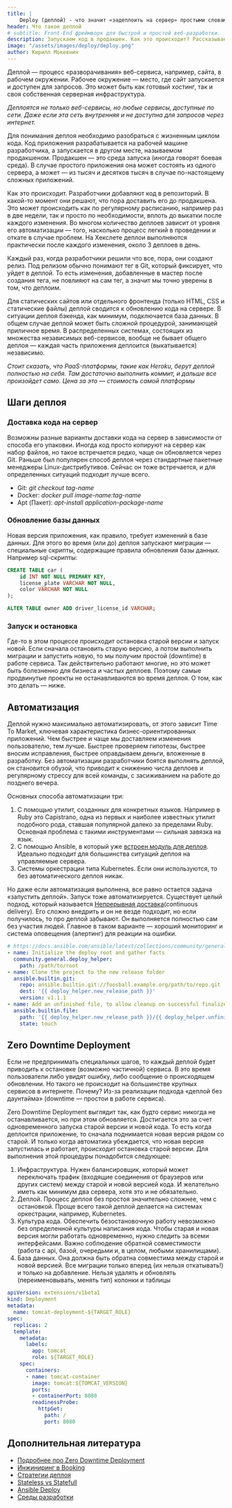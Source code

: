 ```yaml
---
title: |
    Deploy (деплой) - что значит «задеплоить на сервер» простыми словами
header: Что такое деплой
# subtitle: Front-End фреймворк для быстрой и простой веб-разработки.
description: Запускаем код в продакшен. Как это происходит? Рассказываем об автоматизации и деплое без «даунтайма»
image: "/assets/images/deploy/deploy.png"
author: Кирилл Мокевнин
---
```


Деплой — процесс «разворачивания» веб-сервиса, например, сайта, в рабочем окружении. Рабочее окружение — место, где сайт запускается и доступен для запросов. Это может быть как готовый хостинг, так и своя собственная серверная инфраструктура.

*Деплоятся не только веб-сервисы, но любые сервисы, доступные по сети. Даже если эта сеть внутренняя и не доступна для запросов через интернет.*

Для понимания деплоя необходимо разобраться с жизненным циклом кода. Код приложения разрабатывается на рабочей машине разработчика, а запускается в другом месте, называемом продакшеном. Продакшен — это среда запуска (иногда говорят боевая среда). В случае простого приложения она может состоять из одного сервера, а может — из тысяч и десятков тысяч в случае по-настоящему сложных приложений.

Как это происходит. Разработчики добавляют код в репозиторий. В какой-то момент они решают, что пора доставить его до продакшена. Это может происходить как по регулярному расписанию, например раз в две недели, так и просто по необходимости, вплоть до выкатки после каждого изменения. Во многом количество деплоев зависит от уровня его автоматизации — того, насколько процесс легкий в проведении и откате в случае проблем. На Хекслете деплои выполняются практически после каждого изменения, около 3 деплоев в день.

<Banner name="intensive-devops"/>

Каждый раз, когда разработчики решили что все, пора, они создают релиз. Под релизом обычно понимают тег в Git, который фиксирует, что уйдет в деплой. То есть изменения, добавленные в мастер после создания тега, не повлияют на сам тег, а значит мы точно уверены в том, что деплоим.

<!-- image -->

Для статических сайтов или отдельного фронтенда (только HTML, CSS и статические файлы) деплой сводится к обновлению кода на сервере. В ситуации деплоя бэкенда, как минимум, подключается база данных. В общем случае деплой может быть сложной процедурой, занимающей приличное время. В распределенных системах, состоящих из множества независимых веб-сервисов, вообще не бывает общего деплоя — каждая часть приложения деплоится (выкатывается) независимо.

*Стоит сказать, что PaaS-платформы, такие как Heroku, берут деплой полностью на себя. Там достаточно выполнить коммит, и дальше все произойдет само. Цена за это — стоимость самой платформы*

## Шаги деплоя

### Доставка кода на сервер

Возможны разные варианты доставки кода на сервер в зависимости от способа его упаковки. Иногда код просто копируют на сервер как набор файлов, но такое встречается редко, чаще он обновляется через Git. Раньше был популярен способ деплоя через стандартные пакетные менеджеры Linux-дистрибутивов. Сейчас он тоже встречается, и для определенных ситуаций подходит лучше всего.

* Git: *git checkout tag-name*
* Docker: *docker pull image-name:tag-name*
* Apt (Пакет): *apt-install application-package-name*

### Обновление базы данных

Новая версия приложения, как правило, требует изменений в базе данных. Для этого во время (или до) деплоя запускают миграции — специальные скрипты, содержащие правила обновления базы данных. Например sql-скрипты:

```sql
CREATE TABLE car (
    id INT NOT NULL PRIMARY KEY,
    license_plate VARCHAR NOT NULL,
    color VARCHAR NOT NULL
);

ALTER TABLE owner ADD driver_license_id VARCHAR;
```

### Запуск и остановка

Где-то в этом процессе происходит остановка старой версии и запуск новой. Если сначала остановить старую версию, а потом выполнить миграции и запустить новую, то мы получим простой (downtime) в работе сервиса. Так действительно работают многие, но это может быть болезненно для бизнеса и частых деплоев. Поэтому самые продвинутые проекты не останавливаются во время деплоя. О том, как это делать — ниже.

## Автоматизация

Деплой нужно максимально автоматизировать, от этого зависит Time To Market, ключевая характеристика бизнес-ориентированных приложений. Чем быстрее и чаще мы доставляем изменения пользователю, тем лучше. Быстрее проверяем гипотезы, быстрее вносим исправления, быстрее оправдываем деньги, вложенные в разработку. Без автоматизации разработчики боятся выполнять деплой, он становится обузой, что приводит к снижению числа деплоев и регулярному стрессу для всей команды, с засиживанием на работе до позднего вечера.

Основных способа автоматизации три:

1. С помощью утилит, созданных для конкретных языков. Например в Ruby это Capistrano, одна из первых и наиболее известных утилит подобного рода, ставшая популярной далеко за пределами Ruby. Основная проблема с такими инструментами — сильная завязка на язык.
1. С помощью Ansible, в который уже [встроен модуль для деплоя](https://docs.ansible.com/ansible/latest/collections/community/general/deploy_helper_module.html). Идеально подходит для большинства ситуаций деплоя на управляемые сервера.
1. Системы оркестрации типа Kubernetes. Если они используются, то без автоматического деплоя никак.

Но даже если автоматизация выполнена, все равно остается задача «запустить деплой». Запуск тоже автоматизируется. Существует целый подход, который называется [Непрерывная доставка](https://ru.wikipedia.org/wiki/Непрерывная_доставка)(continuous delivery). Его сложно внедрить и он не везде подходит, но если получилось, то про деплой забывают. Он выполняется полностью сам без участия людей. Главное в таком варианте — хороший мониторинг и система оповещения (алертинг) для реакции на ошибки.

```yaml
# https://docs.ansible.com/ansible/latest/collections/community/general/deploy_helper_module.html#examples
- name: Initialize the deploy root and gather facts
  community.general.deploy_helper:
    path: /path/to/root
- name: Clone the project to the new release folder
  ansible.builtin.git:
    repo: ansible.builtin.git://foosball.example.org/path/to/repo.git
    dest: '{{ deploy_helper.new_release_path }}'
    version: v1.1.1
- name: Add an unfinished file, to allow cleanup on successful finalize
  ansible.builtin.file:
    path: '{{ deploy_helper.new_release_path }}/{{ deploy_helper.unfinished_filename }}'
    state: touch
```

## Zero Downtime Deployment

Если не предпринимать специальных шагов, то каждый деплой будет приводить к остановке (возможно частичной) сервиса. В это время пользователи либо увидят ошибку, либо сообщение о происходящем обновлении. Но такого не происходит на большинстве крупных сервисов в интернете. Почему? Из-за реализации подхода «деплой без даунтайма» (downtime — простои в работе сервиса).

Zero Downtime Deployment выглядит так, как будто сервис никогда не останавливается, но при этом обновляется. Достигается это за счет одновременного запуска старой версии и новой кода. То есть когда деплоится приложение, то сначала поднимается новая версия рядом со старой. И только когда автоматика убеждается, что новая версия запустилась и работает, происходит остановка старой версии. Для выполнения этой процедуры понадобится следующее:

1. Инфраструктура. Нужен балансировщик, который может переключать трафик (входящие соединения от браузеров или других систем) между старой и новой версией кода. И желательно иметь как минимум два сервера, хотя это и не обязательно.
1. Деплой. Процесс деплоя без простоя значительно сложнее, чем с остановкой. Проще всего такой деплой делается на системах оркестрации, например, Kubernetes.
1. Культура кода. Обеспечить безостановочную работу невозможно без определенной культуры написания кода. Чтобы старая и новая версия могли работать одновременно, нужно следить за всеми интерфейсами. Важно соблюдение обратной совместимости (работа с api, базой, очередьми и, в целом, любыми хранилищами).
1. База данных. Она должна быть обратна совместима между старой и новой версией. Все миграции только вперед (их нельзя откатывать!) и только на добавление. Нельзя удалять и обновлять (переименовывать, менять тип) колонки и таблицы

```yaml
apiVersion: extensions/v1beta1
kind: Deployment
metadata:
  name: tomcat-deployment-${TARGET_ROLE}
spec:
  replicas: 2
  template:
    metadata:
      labels:
        app: tomcat
        role: ${TARGET_ROLE}
    spec:
      containers:
      - name: tomcat-container
        image: tomcat:${TOMCAT_VERSION}
        ports:
        - containerPort: 8080
        readinessProbe:
          httpGet:
            path: /
            port: 8080
```

## Дополнительная литература

* [Подробнее про Zero Downtime Deployment](https://twitter.com/mokevnin/status/1491429628854272002)
* [Инжиниринг в Booking](https://bronevichok.ru/posts/engineering-at-booking.com.html)
* [Стратегии деплоя](https://habr.com/ru/company/flant/blog/471620/)
* [Stateless vs Statefull](https://www.youtube.com/watch?v=WPCz_U7D8PI)
* [Ansible Deploy](https://docs.ansible.com/ansible/latest/collections/community/general/deploy_helper_module.html)
* [Среды разработки](https://ru.hexlet.io/blog/posts/environment)
